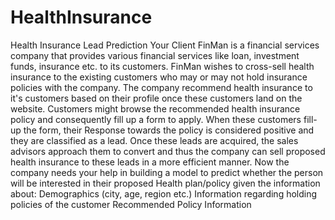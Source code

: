 # HealthInsurance
Health Insurance Lead Prediction Your Client FinMan is a financial services company that provides various financial services like loan, investment funds, insurance etc. to its customers. FinMan wishes to cross-sell health insurance to the existing customers who may or may not hold insurance policies with the company. The company recommend health insurance to it's customers based on their profile once these customers land on the website. Customers might browse the recommended health insurance policy and consequently fill up a form to apply. When these customers fill-up the form, their Response towards the policy is considered positive and they are classified as a lead.  Once these leads are acquired, the sales advisors approach them to convert and thus the company can sell proposed health insurance to these leads in a more efficient manner.  Now the company needs your help in building a model to predict whether the person will be interested in their proposed Health plan/policy given the information about:  Demographics (city, age, region etc.) Information regarding holding policies of the customer Recommended Policy Information
